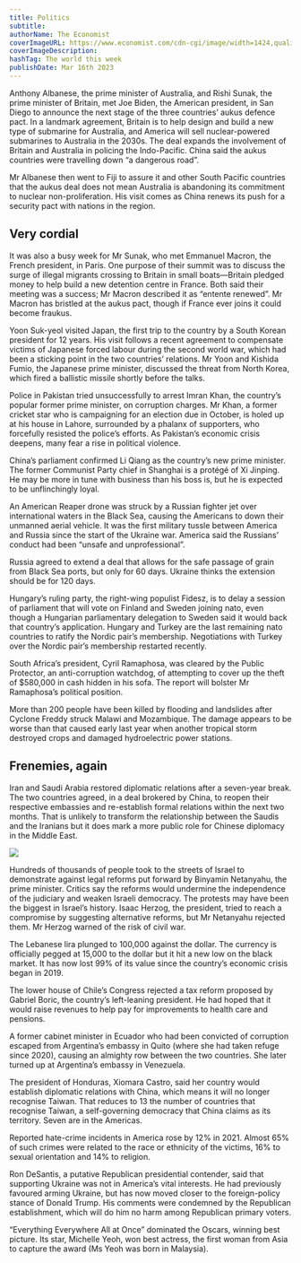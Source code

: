 ```yaml
---
title: Politics
subtitle: 
authorName: The Economist
coverImageURL: https://www.economist.com/cdn-cgi/image/width=1424,quality=80,format=auto/media-assets/image/20230318_WWP002.jpg
coverImageDescription:  
hashTag: The world this week
publishDate: Mar 16th 2023
---
```


Anthony Albanese, the prime minister of Australia, and Rishi Sunak, the prime minister of Britain, met Joe Biden, the American president, in San Diego to announce the next stage of the three countries’ aukus defence pact. In a landmark agreement, Britain is to help design and build a new type of submarine for Australia, and America will sell nuclear-powered submarines to Australia in the 2030s. The deal expands the involvement of Britain and Australia in policing the Indo-Pacific. China said the aukus countries were travelling down “a dangerous road”.

Mr Albanese then went to Fiji to assure it and other South Pacific countries that the aukus deal does not mean Australia is abandoning its commitment to nuclear non-proliferation. His visit comes as China renews its push for a security pact with nations in the region.

## Very cordial
It was also a busy week for Mr Sunak, who met Emmanuel Macron, the French president, in Paris. One purpose of their summit was to discuss the surge of illegal migrants crossing to Britain in small boats—Britain pledged money to help build a new detention centre in France. Both said their meeting was a success; Mr Macron described it as “entente renewed”. Mr Macron has bristled at the aukus pact, though if France ever joins it could become fraukus.

Yoon Suk-yeol visited Japan, the first trip to the country by a South Korean president for 12 years. His visit follows a recent agreement to compensate victims of Japanese forced labour during the second world war, which had been a sticking point in the two countries’ relations. Mr Yoon and Kishida Fumio, the Japanese prime minister, discussed the threat from North Korea, which fired a ballistic missile shortly before the talks.

Police in Pakistan tried unsuccessfully to arrest Imran Khan, the country’s popular former prime minister, on corruption charges. Mr Khan, a former cricket star who is campaigning for an election due in October, is holed up at his house in Lahore, surrounded by a phalanx of supporters, who forcefully resisted the police’s efforts. As Pakistan’s economic crisis deepens, many fear a rise in political violence.

China’s parliament confirmed Li Qiang as the country’s new prime minister. The former Communist Party chief in Shanghai is a protégé of Xi Jinping. He may be more in tune with business than his boss is, but he is expected to be unflinchingly loyal.

An American Reaper drone was struck by a Russian fighter jet over international waters in the Black Sea, causing the Americans to down their unmanned aerial vehicle. It was the first military tussle between America and Russia since the start of the Ukraine war. America said the Russians’ conduct had been “unsafe and unprofessional”.

Russia agreed to extend a deal that allows for the safe passage of grain from Black Sea ports, but only for 60 days. Ukraine thinks the extension should be for 120 days.

Hungary’s ruling party, the right-wing populist Fidesz, is to delay a session of parliament that will vote on Finland and Sweden joining nato, even though a Hungarian parliamentary delegation to Sweden said it would back that country’s application. Hungary and Turkey are the last remaining nato countries to ratify the Nordic pair’s membership. Negotiations with Turkey over the Nordic pair’s membership restarted recently.

South Africa’s president, Cyril Ramaphosa, was cleared by the Public Protector, an anti-corruption watchdog, of attempting to cover up the theft of $580,000 in cash hidden in his sofa. The report will bolster Mr Ramaphosa’s political position.

More than 200 people have been killed by flooding and landslides after Cyclone Freddy struck Malawi and Mozambique. The damage appears to be worse than that caused early last year when another tropical storm destroyed crops and damaged hydroelectric power stations.

## Frenemies, again
Iran and Saudi Arabia restored diplomatic relations after a seven-year break. The two countries agreed, in a deal brokered by China, to reopen their respective embassies and re-establish formal relations within the next two months. That is unlikely to transform the relationship between the Saudis and the Iranians but it does mark a more public role for Chinese diplomacy in the Middle East.

![](https://www.economist.com/img/b/1280/720/90/media-assets/image/20230318_WWP001.jpg)

Hundreds of thousands of people took to the streets of Israel to demonstrate against legal reforms put forward by Binyamin Netanyahu, the prime minister. Critics say the reforms would undermine the independence of the judiciary and weaken Israeli democracy. The protests may have been the biggest in Israel’s history. Isaac Herzog, the president, tried to reach a compromise by suggesting alternative reforms, but Mr Netanyahu rejected them. Mr Herzog warned of the risk of civil war.

The Lebanese lira plunged to 100,000 against the dollar. The currency is officially pegged at 15,000 to the dollar but it hit a new low on the black market. It has now lost 99% of its value since the country’s economic crisis began in 2019.

The lower house of Chile’s Congress rejected a tax reform proposed by Gabriel Boric, the country’s left-leaning president. He had hoped that it would raise revenues to help pay for improvements to health care and pensions.

A former cabinet minister in Ecuador who had been convicted of corruption escaped from Argentina’s embassy in Quito (where she had taken refuge since 2020), causing an almighty row between the two countries. She later turned up at Argentina’s embassy in Venezuela.

The president of Honduras, Xiomara Castro, said her country would establish diplomatic relations with China, which means it will no longer recognise Taiwan. That reduces to 13 the number of countries that recognise Taiwan, a self-governing democracy that China claims as its territory. Seven are in the Americas.

Reported hate-crime incidents in America rose by 12% in 2021. Almost 65% of such crimes were related to the race or ethnicity of the victims, 16% to sexual orientation and 14% to religion.

Ron DeSantis, a putative Republican presidential contender, said that supporting Ukraine was not in America’s vital interests. He had previously favoured arming Ukraine, but has now moved closer to the foreign-policy stance of Donald Trump. His comments were condemned by the Republican establishment, which will do him no harm among Republican primary voters.

“Everything Everywhere All at Once” dominated the Oscars, winning best picture. Its star, Michelle Yeoh, won best actress, the first woman from Asia to capture the award (Ms Yeoh was born in Malaysia).